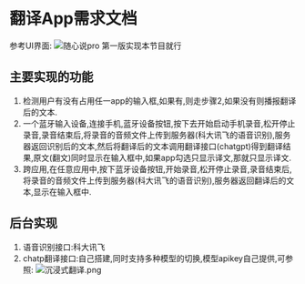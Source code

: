 # 翻译App需求文档
参考UI界面:
![随心说pro](https://gitss.oss-cn-shenzhen.aliyuncs.com/md/f6f9b242e1b3c731e5986d50a2b67fd.jpg)
第一版实现本节目就行

## 主要实现的功能
1. 检测用户有没有占用任一app的输入框,如果有,则走步骤2,如果没有则播报翻译后的文本.
2. 一个蓝牙输入设备,连接手机,蓝牙设备按钮,按下去开始启动手机录音,松开停止录音,录音结束后,将录音的音频文件上传到服务器(科大讯飞的语音识别),服务器返回识别后的文本,然后将翻译后的文本调用翻译接口(chatgpt)得到翻译结果,原文(翻文)同时显示在输入框中,如果app勾选只显示译文,那就只显示译文.
3. 跨应用,在任意应用中,按下蓝牙设备按钮,开始录音,松开停止录音,录音结束后,将录音的音频文件上传到服务器(科大讯飞的语音识别),服务器返回翻译后的文本,显示在输入框中.

## 后台实现
1. 语音识别接口:科大讯飞
2. chatp翻译接口:自己搭建,同时支持多种模型的切换,模型apikey自己提供,可参照:
![沉浸式翻译.png](https://gitss.oss-cn-shenzhen.aliyuncs.com/md/1733299180663.png)
